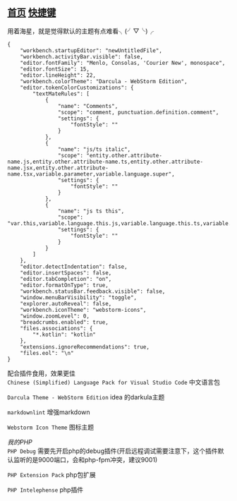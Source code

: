 [首页](../../../README.md)
[快捷键](./keymap.md)
---

用着海星，就是觉得默认的主题有点难看╮(╯▽╰)╭
```
{
	"workbench.startupEditor": "newUntitledFile",
	"workbench.activityBar.visible": false,
	"editor.fontFamily": "Menlo, Consolas, 'Courier New', monospace",
	"editor.fontSize": 15,
	"editor.lineHeight": 22,
	"workbench.colorTheme": "Darcula - WebStorm Edition",
	"editor.tokenColorCustomizations": {
		"textMateRules": [
			{
				"name": "Comments",
				"scope": "comment, punctuation.definition.comment",
				"settings": {
					"fontStyle": ""
				}
			},
			{
				"name": "js/ts italic",
				"scope": "entity.other.attribute-name.js,entity.other.attribute-name.ts,entity.other.attribute-name.jsx,entity.other.attribute-name.tsx,variable.parameter,variable.language.super",
				"settings": {
					"fontStyle": ""
				}
			},
			{
				"name": "js ts this",
				"scope": "var.this,variable.language.this.js,variable.language.this.ts,variable.language.this.jsx,variable.language.this.tsx",
				"settings": {
					"fontStyle": ""
				}
			}
		]
	},
    "editor.detectIndentation": false,
	"editor.insertSpaces": false,
	"editor.tabCompletion": "on",
	"editor.formatOnType": true,
	"workbench.statusBar.feedback.visible": false,
	"window.menuBarVisibility": "toggle",
	"explorer.autoReveal": false,
	"workbench.iconTheme": "webstorm-icons",
	"window.zoomLevel": 0,
	"breadcrumbs.enabled": true,
	"files.associations": {
		"*.kotlin": "kotlin"
	},
	"extensions.ignoreRecommendations": true,
	"files.eol": "\n"
}
```

配合插件食用，效果更佳  
`Chinese (Simplified) Language Pack for Visual Studio Code`  中文语言包  

`Darcula Theme - WebStorm Edition`  idea 的darkula主题  

`markdownlint`  增强markdown

`Webstorm Icon Theme`  图标主题  
  
*我的PHP*  
`PHP Debug`  需要先开启php的debug插件(开启远程调试需要注意下，这个插件默认监听的是9000端口，会和php-fpm冲突，建议9001)
  
`PHP Extension Pack` php包扩展  

`PHP Intelephense` php插件  
